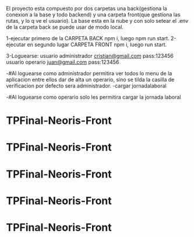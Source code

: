 El proyecto esta compuesto por dos carpetas una back(gestiona la conexion a la base y todo backend) y una carpeta front(que gestiona las rutas, y lo q ve el usuario). La base esta en la nube y con solo setear el .env de la carpeta back se puede usar de modo local.

1-ejecutar primero de la CARPETA BACK npm i, luego npm run start.
2-ejecutar en segundo lugar CARPETA FRONT npm i, luego run start.

3-Loguearse:
usuario administrador cristian@gmail.com pass:123456
usuario operario juan@gmail.com pass:123456

-#Al loguearse como administrador permitira ver todos lo menu de la aplicacion entre ellos dar de alta un operario, sino se tilda la casilla de verificacion por defecto sera administrador.
-cargar jornadalaboral

-#Al loguearse como operario solo les permitira cargar la jornada laboral
# TPFinal-Neoris-Front
# TPFinal-Neoris-Front
# TPFinal-Neoris-Front
# TPFinal-Neoris-Front
# TPFinal-Neoris-Front
